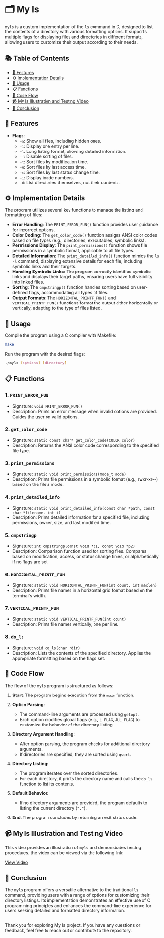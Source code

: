 # 🗂️ My ls
`myls` is a custom implementation of the `ls` command in C, designed to list the contents of a directory with various formatting options. It supports multiple flags for displaying files and directories in different formats, allowing users to customize their output according to their needs.

## 📚 Table of Contents 
- [🌟 Features](#features)
- [⚙️ Implementation Details](#implementation-details)
- [🚀 Usage](#usage)
- [📋 Functions](#functions)
- [🔄 Code Flow](#code-flow)
- [📹 My ls Illustration and Testing Video](#-my-ls-illustration-and-testing-video)
- [🎉 Conclusion](#conclusion)

## 🌟 Features
- **Flags**:
  - `-a`: Show all files, including hidden ones.
  - `-1`: Display one entry per line.
  - `-l`: Long listing format, showing detailed information.
  - `-f`: Disable sorting of files.
  - `-t`: Sort files by modification time.
  - `-u`: Sort files by last access time.
  - `-c`: Sort files by last status change time.
  - `-i`: Display inode numbers.
  - `-d`: List directories themselves, not their contents.

## ⚙️ Implementation Details
The program utilizes several key functions to manage the listing and formatting of files:

- **Error Handling**: The `PRINT_ERROR_FUN()` function provides user guidance for incorrect options.
- **Color Coding**: The `get_color_code()` function assigns ANSI color codes based on file types (e.g., directories, executables, symbolic links).
- **Permissions Display**: The `print_permissions()` function shows file permissions in a symbolic format, applicable to all file types.
- **Detailed Information**: The `print_detailed_info()` function mimics the `ls -l` command, displaying extensive details for each file, including symbolic links and their targets.
- **Handling Symbolic Links**: The program correctly identifies symbolic links and displays their target paths, ensuring users have full visibility into linked files.
- **Sorting**: The `cmpstringp()` function handles sorting based on user-defined flags, accommodating all types of files.
- **Output Formats**: The `HORIZONTAL_PRINTF_FUN()` and `VERTICAL_PRINTF_FUN()` functions format the output either horizontally or vertically, adapting to the type of files listed.


## 🚀 Usage
Compile the program using a C compiler with Makefile:

```bash
make
```

Run the program with the desired flags:
```bash
./myls [options] [directory]
```

## 📋 Functions

### 1. `PRINT_ERROR_FUN`
- Signature: `void PRINT_ERROR_FUN()`
- Description: Prints an error message when invalid options are provided. Guides the user on valid options.

### 2. `get_color_code`
- Signature: `static const char* get_color_code(COLOR color)`
- Description: Returns the ANSI color code corresponding to the specified file type.

### 3. `print_permissions`
- Signature: `static void print_permissions(mode_t mode)`
- Description: Prints file permissions in a symbolic format (e.g., rwxr-xr--) based on the file's mode.

### 4. `print_detailed_info`
- Signature: `static void print_detailed_info(const char *path, const char *filename, int i)`
- Description: Prints detailed information for a specified file, including permissions, owner, size, and last modified time.

### 5. `cmpstringp`
- Signature: `int cmpstringp(const void *p1, const void *p2)`
- Description: Comparison function used for sorting files. Compares based on modification, access, or status change times, or alphabetically if no flags are set.

### 6. `HORIZONTAL_PRINTF_FUN`
- Signature: `static void HORIZONTAL_PRINTF_FUN(int count, int maxlen)`
- Description: Prints file names in a horizontal grid format based on the terminal's width.
### 7. `VERTICAL_PRINTF_FUN`
- Signature: `static void VERTICAL_PRINTF_FUN(int count)`
- Description: Prints file names vertically, one per line.
### 8. `do_ls`
- Signature: `void do_ls(char *dir)`
- Description: Lists the contents of the specified directory. Applies the appropriate formatting based on the flags set. 


## 🔄 Code Flow

The flow of the `myls` program is structured as follows:

1. **Start**: The program begins execution from the `main` function.

2. **Option Parsing**:
   - The command-line arguments are processed using `getopt`.
   - Each option modifies global flags (e.g., `L_FLAG`, `ALL_FLAG`) to customize the behavior of the directory listing.

3. **Directory Argument Handling**:
   - After option parsing, the program checks for additional directory arguments.
   - If directories are specified, they are sorted using `qsort`.

4. **Directory Listing**:
   - The program iterates over the sorted directories.
   - For each directory, it prints the directory name and calls the `do_ls` function to list its contents.

5. **Default Behavior**:
   - If no directory arguments are provided, the program defaults to listing the current directory (`"."`).

6. **End**: The program concludes by returning an exit status code.

## 📹 My ls Illustration and Testing Video

This video provides an illustration of `myls` and demonstrates testing procedures. the video can be viewed via the following link:

[View Video](https://drive.google.com/file/d/1QDycgL9tBGbPgy0qUdRfzr5C8mhc7Vk4/view?usp=sharing)

## 🎉 Conclusion
The `myls` program offers a versatile alternative to the traditional `ls` command, providing users with a range of options for customizing their directory listings. Its implementation demonstrates an effective use of C programming principles and enhances the command-line experience for users seeking detailed and formatted directory information.

##
Thank you for exploring My ls project. If you have any questions or feedback, feel free to reach out or contribute to the repository.
